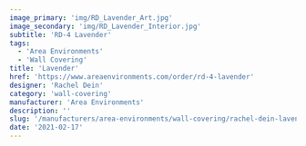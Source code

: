 ```yaml
---
image_primary: 'img/RD_Lavender_Art.jpg'
image_secondary: 'img/RD_Lavender_Interior.jpg'
subtitle: 'RD-4 Lavender'
tags:
  - 'Area Environments'
  - 'Wall Covering'
title: 'Lavender'
href: 'https://www.areaenvironments.com/order/rd-4-lavender'
designer: 'Rachel Dein'
category: 'wall-covering'
manufacturer: 'Area Environments'
description: ''
slug: '/manufacturers/area-environments/wall-covering/rachel-dein-lavender'
date: '2021-02-17'
---
```

